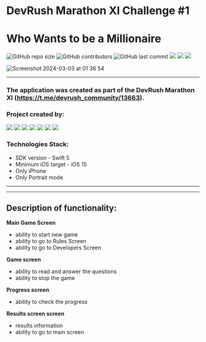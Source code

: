 # DevRush Marathon XI Challenge #1
# Who Wants to be a Millionaire
![GitHub repo size](https://img.shields.io/github/repo-size/Colokol/WWBMillionaire)  ![GitHub contributors](https://img.shields.io/github/contributors/Colokol/WWBMillionaire)   ![GitHub last commit](https://img.shields.io/github/last-commit/Colokol/WWBMillionaire) ![][ios] ![][swift] ![][uikit]

![Screenshot 2024-03-03 at 01 36 54](https://github.com/Colokol/WWBMillionaire/assets/31271156/2adeb83e-6427-403b-9526-e5c5737413ff)

---
### The application was created as part of the DevRush Marathon XI (https://t.me/devrush_community/13663).
### Project created by:
<p align="left"> 
<a href="https://github.com/Colokol">
<img src="https://img.shields.io/badge/Uladzislau Yatskevich (TeamLead)-blue"/></a>
<a href="https://github.com/Qewhouse">
<img src="https://img.shields.io/badge/Alexander Altman-red"/></a>
<a href="https://github.com/molokovVV">
<img src="https://img.shields.io/badge/Vitaliy Molokov-green"/></a>
<a href="https://github.com/vesily92">
<img src="https://img.shields.io/badge/Vasiliy Pronin-cyan"/></a>
<a href="https://github.com/Onethousandman">
<img src="https://img.shields.io/badge/Nikita Tyschenko-yellow"/></a>
<a href="https://github.com/AliyaHeula">
<img src="https://img.shields.io/badge/Aliya Kolesnikova-pink"/></a>
<a href="https://github.com/medetkhanzhaniya">
<img src="https://img.shields.io/badge/Zhaniya Medetkhan-purple"/></a>

</p>

### Technologies Stack:
* SDK version - Swift 5
* Minimum iOS target - iOS 15
* Only iPhone
* Only Portrait mode
---



---
## Description of functionality:

**Main Game Screen**
* ability to start new game
* ability to go to Rules Screen
* ability to go to Developers Screen

**Game screen**
* ability to read and answer the questions
* ability to stop the game

**Progress screen**
* ability to check the progress

**Results screen screen**
* results information
* ability to go to main screen

[ios]: https://img.shields.io/badge/iOS-15.0-critical
[swift]: https://img.shields.io/badge/-Swift-9cf
[uikit]: https://img.shields.io/badge/-UIKit-blue

